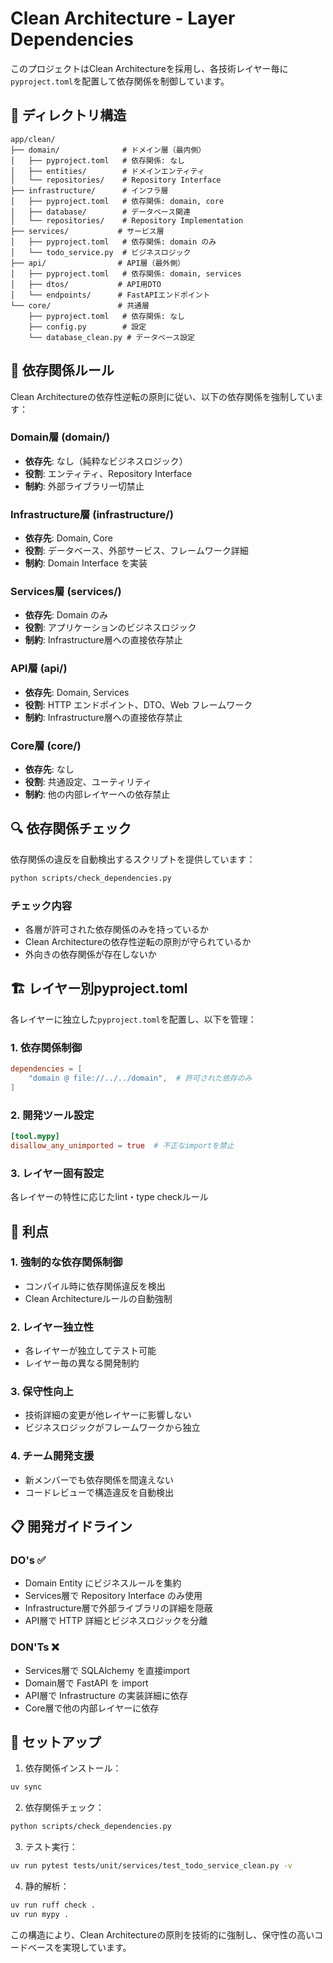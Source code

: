 # Clean Architecture - Layer Dependencies

このプロジェクトはClean Architectureを採用し、各技術レイヤー毎に`pyproject.toml`を配置して依存関係を制御しています。

## 📁 ディレクトリ構造

```
app/clean/
├── domain/              # ドメイン層（最内側）
│   ├── pyproject.toml   # 依存関係: なし
│   ├── entities/        # ドメインエンティティ
│   └── repositories/    # Repository Interface
├── infrastructure/      # インフラ層
│   ├── pyproject.toml   # 依存関係: domain, core
│   ├── database/        # データベース関連
│   └── repositories/    # Repository Implementation
├── services/           # サービス層
│   ├── pyproject.toml   # 依存関係: domain のみ
│   └── todo_service.py  # ビジネスロジック
├── api/                # API層（最外側）
│   ├── pyproject.toml   # 依存関係: domain, services
│   ├── dtos/           # API用DTO
│   └── endpoints/      # FastAPIエンドポイント
└── core/               # 共通層
    ├── pyproject.toml   # 依存関係: なし
    ├── config.py        # 設定
    └── database_clean.py # データベース設定
```

## 🔄 依存関係ルール

Clean Architectureの依存性逆転の原則に従い、以下の依存関係を強制しています：

### Domain層 (domain/)
- **依存先**: なし（純粋なビジネスロジック）
- **役割**: エンティティ、Repository Interface
- **制約**: 外部ライブラリ一切禁止

### Infrastructure層 (infrastructure/)
- **依存先**: Domain, Core
- **役割**: データベース、外部サービス、フレームワーク詳細
- **制約**: Domain Interface を実装

### Services層 (services/)
- **依存先**: Domain のみ
- **役割**: アプリケーションのビジネスロジック
- **制約**: Infrastructure層への直接依存禁止

### API層 (api/)
- **依存先**: Domain, Services
- **役割**: HTTP エンドポイント、DTO、Web フレームワーク
- **制約**: Infrastructure層への直接依存禁止

### Core層 (core/)
- **依存先**: なし
- **役割**: 共通設定、ユーティリティ
- **制約**: 他の内部レイヤーへの依存禁止

## 🔍 依存関係チェック

依存関係の違反を自動検出するスクリプトを提供しています：

```bash
python scripts/check_dependencies.py
```

### チェック内容
- 各層が許可された依存関係のみを持っているか
- Clean Architectureの依存性逆転の原則が守られているか
- 外向きの依存関係が存在しないか

## 🏗️ レイヤー別pyproject.toml

各レイヤーに独立した`pyproject.toml`を配置し、以下を管理：

### 1. 依存関係制御
```toml
dependencies = [
    "domain @ file://../../domain",  # 許可された依存のみ
]
```

### 2. 開発ツール設定
```toml
[tool.mypy]
disallow_any_unimported = true  # 不正なimportを禁止
```

### 3. レイヤー固有設定
各レイヤーの特性に応じたlint・type checkルール

## 🚀 利点

### 1. 強制的な依存関係制御
- コンパイル時に依存関係違反を検出
- Clean Architectureルールの自動強制

### 2. レイヤー独立性
- 各レイヤーが独立してテスト可能
- レイヤー毎の異なる開発制約

### 3. 保守性向上
- 技術詳細の変更が他レイヤーに影響しない
- ビジネスロジックがフレームワークから独立

### 4. チーム開発支援
- 新メンバーでも依存関係を間違えない
- コードレビューで構造違反を自動検出

## 📋 開発ガイドライン

### DO's ✅
- Domain Entity にビジネスルールを集約
- Services層で Repository Interface のみ使用
- Infrastructure層で外部ライブラリの詳細を隠蔽
- API層で HTTP 詳細とビジネスロジックを分離

### DON'Ts ❌
- Services層で SQLAlchemy を直接import
- Domain層で FastAPI を import
- API層で Infrastructure の実装詳細に依存
- Core層で他の内部レイヤーに依存

## 🔧 セットアップ

1. 依存関係インストール：
```bash
uv sync
```

2. 依存関係チェック：
```bash
python scripts/check_dependencies.py
```

3. テスト実行：
```bash
uv run pytest tests/unit/services/test_todo_service_clean.py -v
```

4. 静的解析：
```bash
uv run ruff check .
uv run mypy .
```

この構造により、Clean Architectureの原則を技術的に強制し、保守性の高いコードベースを実現しています。